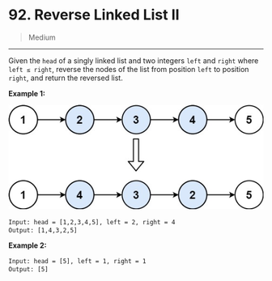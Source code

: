 # 92. Reverse Linked List II

> Medium

------

Given the `head` of a singly linked list and two integers `left` and `right` where `left ≤ right`, reverse the nodes of the list from position `left` to position `right`, and return the reversed list.

**Example 1:**

![list](images/list.jpg)

```
Input: head = [1,2,3,4,5], left = 2, right = 4
Output: [1,4,3,2,5]
```

**Example 2:**

```
Input: head = [5], left = 1, right = 1
Output: [5]
```